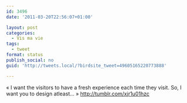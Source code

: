```yaml
---
id: 3496
date: '2011-03-20T22:56:07+01:00'

layout: post
categories:
  - Vis ma vie
tags:
  - tweet
format: status
publish_social: no
guid: 'http://tweets.local/?birdsite_tweet=49605165220773888'

---
```


« I want the visitors to have a fresh experience each time they visit. So, I want you to design atleast… » http://tumblr.com/xjr1u01hzc